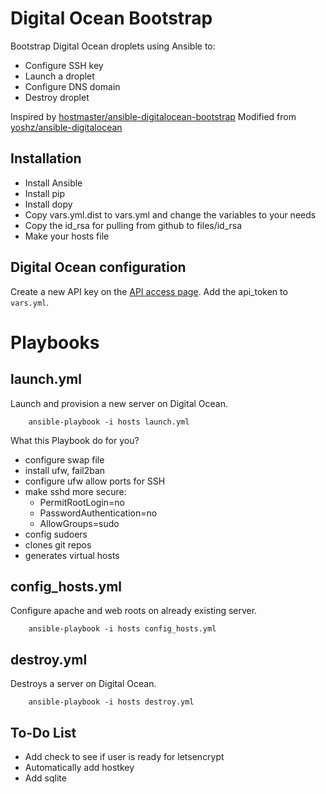 Digital Ocean Bootstrap
=======================

Bootstrap Digital Ocean droplets using Ansible to:

* Configure SSH key
* Launch a droplet
* Configure DNS domain
* Destroy droplet

Inspired by [hostmaster/ansible-digitalocean-bootstrap](https://github.com/hostmaster/ansible-digitalocean-bootstrap)
Modified from [yoshz/ansible-digitalocean](https://github.com/yoshz/ansible-digitalocean)


Installation
------------

* Install Ansible
* Install pip
* Install dopy
* Copy vars.yml.dist to vars.yml and change the variables to your needs
* Copy the id_rsa for pulling from github to files/id_rsa
* Make your hosts file


Digital Ocean configuration
---------------------------

Create a new API key on the [API access page](https://cloud.digitalocean.com/api_access).
Add the api_token to `vars.yml`.


Playbooks
=========

launch.yml
----------

Launch and provision a new server on Digital Ocean.

```
    ansible-playbook -i hosts launch.yml
```

What this Playbook do for you?

- configure swap file
- install ufw, fail2ban
- configure ufw allow ports for SSH
- make sshd more secure:
  - PermitRootLogin=no
  - PasswordAuthentication=no
  - AllowGroups=sudo
- config sudoers
- clones git repos
- generates virtual hosts

config_hosts.yml
-----------

Configure apache and web roots on already existing server.

```
    ansible-playbook -i hosts config_hosts.yml
```

destroy.yml
-----------

Destroys a server on Digital Ocean.

```
    ansible-playbook -i hosts destroy.yml
```

To-Do List
------------

* Add check to see if user is ready for letsencrypt
* Automatically add hostkey
* Add sqlite
